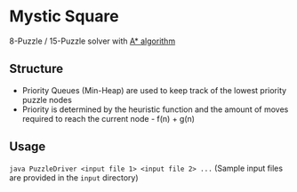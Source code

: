 # Mystic Square
8-Puzzle / 15-Puzzle solver with [A* algorithm](https://en.wikipedia.org/wiki/A*_search_algorithm)

## Structure
- Priority Queues (Min-Heap) are used to keep track of the lowest priority puzzle nodes
- Priority is determined by the heuristic function and the amount of moves required to reach the current node - f(n) + g(n)

## Usage
`java PuzzleDriver <input file 1> <input file 2> ...` (Sample input files are provided in the `input` directory)

